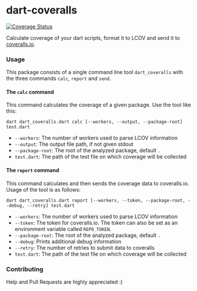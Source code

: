 dart-coveralls
==============
[![Coverage Status](https://coveralls.io/repos/Adracus/dart-coveralls/badge.png)](https://coveralls.io/r/Adracus/dart-coveralls)

Calculate coverage of your dart scripts, format it to LCOV and send it to
[coveralls.io](https://coveralls.io/).

### Usage
This package consists of a single command line tool `dart_coveralls` with
the three commands `calc`, `report` and `send`.

#### The `calc` command
This command calculates the coverage of a given package. Use the tool like this:

```
dart dart_coveralls.dart calc [--workers, --output, --package-root] test.dart
```

* `--workers`: The number of workers used to parse LCOV information
* `--output`: The output file path, if not given stdout
* `--package-root`: The root of the analyzed package, default `.`
* `test.dart`: The path of the test file on which coverage will be collected

#### The `report` command
This command calculates and then sends the coverage data to coveralls.io. Usage
of the tool is as follows:

```
dart dart_coveralls.dart report [--workers, --token, --package-root, --debug, --retry] test.dart
```

* `--workers`: The number of workers used to parse LCOV information
* `--token`: The token for coveralls.io. The token can also be set as an
  environment variable called `REPO_TOKEN`.
* `--package-root`: The root of the analyzed package, default `.`
* `--debug`: Prints additional debug information
* `--retry`: The number of retries to submit data to coveralls
* `test.dart`: The path of the test file on which coverage will be collected

### Contributing

Help and Pull Requests are highly appreciated :)
